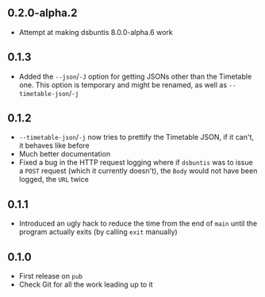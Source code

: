 ## 0.2.0-alpha.2

- Attempt at making dsbuntis 8.0.0-alpha.6 work

## 0.1.3

- Added the `--json`/`-J` option for getting JSONs other than the Timetable one.
This option is temporary and might be renamed, as well as `--timetable-json`/`-j`

## 0.1.2

- `--timetable-json`/`-j` now tries to prettify the Timetable JSON, if it can't,
it behaves like before
- Much better documentation
- Fixed a bug in the HTTP request logging where if `dsbuntis` was to issue a
`POST` request (which it currently doesn't), the `Body` would not have been
logged, the `URL` twice

## 0.1.1

- Introduced an ugly hack to reduce the time from the end of `main` until the
program actually exits (by calling `exit` manually)

## 0.1.0

- First release on `pub`
- Check Git for all the work leading up to it
